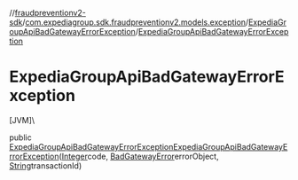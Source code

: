//[fraudpreventionv2-sdk](../../../index.md)/[com.expediagroup.sdk.fraudpreventionv2.models.exception](../index.md)/[ExpediaGroupApiBadGatewayErrorException](index.md)/[ExpediaGroupApiBadGatewayErrorException](-expedia-group-api-bad-gateway-error-exception.md)

# ExpediaGroupApiBadGatewayErrorException

[JVM]\

public [ExpediaGroupApiBadGatewayErrorException](index.md)[ExpediaGroupApiBadGatewayErrorException](-expedia-group-api-bad-gateway-error-exception.md)([Integer](https://docs.oracle.com/javase/8/docs/api/java/lang/Integer.html)code, [BadGatewayError](../../com.expediagroup.sdk.fraudpreventionv2.models/-bad-gateway-error/index.md)errorObject, [String](https://docs.oracle.com/javase/8/docs/api/java/lang/String.html)transactionId)
